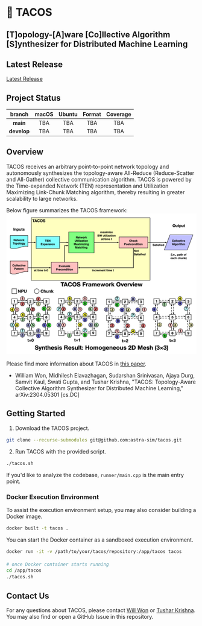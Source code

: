 [//]: # (This source code is licensed under the MIT license found in the)
[//]: # (LICENSE file in the root directory of this source tree.)

# 🌮 TACOS
## [T]opology-[A]ware [Co]llective Algorithm [S]ynthesizer for Distributed Machine Learning

## Latest Release
[Latest Release](https://github.com/astra-sim/tacos/releases)

## Project Status
| branch | macOS | Ubuntu | Format | Coverage |
|:---:|:---:|:---:|:---:|:---:|
| **main** | TBA | TBA | TBA | TBA |
| **develop** | TBA | TBA | TBA | TBA |

## Overview
TACOS receives an arbitrary point-to-point network topology and autonomously synthesizes the topology-aware All-Reduce (Reduce-Scatter and All-Gather) collective communication algorithm. TACOS is powered by the Time-expanded Network (TEN) representation and Utilization Maximizing Link-Chunk Matching algorithm, thereby resulting in greater scalability to large networks.

Below figure summarizes the TACOS framework:
![TACOS Abstraction](https://github.com/astra-sim/tacos/blob/main/docs/images/tacos_overview.png)

Please find more information about TACOS in [this paper](https://arxiv.org/abs/2304.05301).
- William Won, Midhilesh Elavazhagan, Sudarshan Srinivasan, Ajaya Durg, Samvit Kaul, Swati Gupta, and Tushar Krishna, "TACOS: Topology-Aware Collective Algorithm Synthesizer for Distributed Machine Learning," arXiv:2304.05301 [cs.DC]

## Getting Started
1. Download the TACOS project.
```sh
git clone --recurse-submodules git@github.com:astra-sim/tacos.git
```

2. Run TACOS with the provided script.
```sh
./tacos.sh
```

If you'd like to analyze the codebase, `runner/main.cpp` is the main entry point.

### Docker Execution Environment
To assist the execution environment setup, you may also consider building a Docker image.
```sh
docker built -t tacos .
```

You can start the Docker container as a sandboxed execution environment.
```sh
docker run -it -v /path/to/your/tacos/repository:/app/tacos tacos

# once Docker container starts running
cd /app/tacos
./tacos.sh
```

## Contact Us
For any questions about TACOS, please contact [Will Won](mailto:william.won@gatech.edu)
or [Tushar Krishna](mailto:tushar@ece.gatech.edu). You may also find or open a GitHub Issue in this repository.
